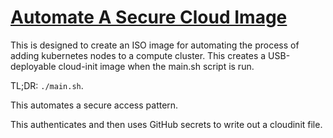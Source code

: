 # [Automate A Secure Cloud Image](https://github.com/lunarengineer-bot/lunar-engineering-cloud-init-kube)

This is designed to create an ISO image for automating the process of adding kubernetes nodes to a compute cluster. This creates a USB-deployable cloud-init image when the main.sh script is run.

TL;DR: `./main.sh`.

This automates a secure access pattern.

This authenticates and then uses GitHub secrets to write out a cloudinit file.